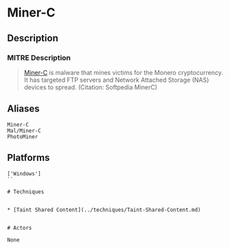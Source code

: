 
# Miner-C

## Description

### MITRE Description

> [Miner-C](https://attack.mitre.org/software/S0133) is malware that mines victims for the Monero cryptocurrency. It has targeted FTP servers and Network Attached Storage (NAS) devices to spread. (Citation: Softpedia MinerC)

## Aliases

```
Miner-C
Mal/Miner-C
PhotoMiner
```

## Platforms

```
['Windows']
``

# Techniques


* [Taint Shared Content](../techniques/Taint-Shared-Content.md)


# Actors

None
